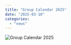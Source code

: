 ```yaml
---
title: "Group Calendar 2025"
date: "2025-03-10"
categories: 
  - "news"
---
```


![Group Calendar 2025](/img/group_calendar_2025.png "Group Calendar 2025") 

